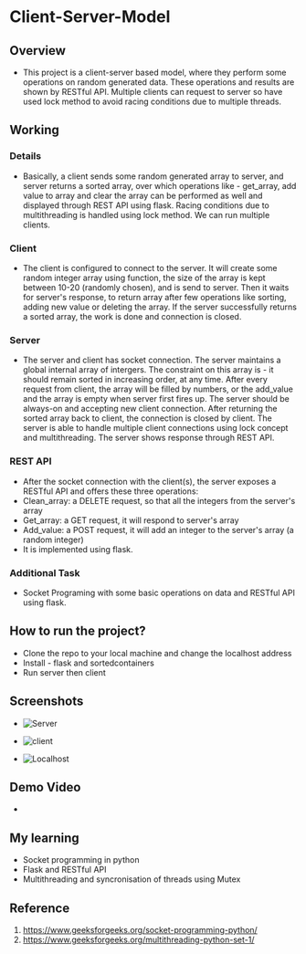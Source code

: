 # Client-Server-Model
## Overview

- This project is a client-server based model, where they perform some operations on random generated data. These operations and results are shown by RESTful API. Multiple clients can request to server so have used lock method to avoid racing conditions due to multiple threads. 


## Working 

### Details

- Basically, a client sends some random generated array to server, and server returns a sorted array, over which operations like - get_array, add value to array and clear the array can be performed as well and displayed through REST API using flask. Racing conditions due to multithreading is handled using lock method. We can run multiple clients. 

### Client 

-  The client is configured to connect to the server. It will create some random integer array using function, the size of the array is kept between 10-20 (randomly chosen), and is send to server. Then it waits for server's response, to return array after few operations like sorting, adding new value or deleting the array. If the server successfully returns a sorted array, the work is done and connection is closed. 

### Server

- The server and client has socket connection. The server maintains a global internal array of intergers. The constraint on this array is - it should remain sorted in increasing order, at any time. After every request from client, the array will be filled by numbers, or the add_value and the array is empty when server first fires up. The server should be always-on and accepting new client connection. After returning the sorted array back to client, the connection is closed by client. The server is able to handle multiple client connections using lock concept and multithreading. The server shows response through REST API.

### REST API

- After the socket connection with the client(s), the server exposes a RESTful API and offers these three operations:
- Clean_array: a DELETE request, so that all the integers from the server's array
- Get_array: a GET request, it will respond to server's array
- Add_value: a POST request, it will add an integer to the server's array (a random integer)
- It is implemented using flask.

### Additional Task

- Socket Programing with some basic  operations on data and RESTful API using flask.

## How to run the project?

- Clone the repo to your local machine and change the localhost address
- Install - flask and sortedcontainers
- Run server then client

## Screenshots

- ![Server](https://user-images.githubusercontent.com/58500059/175343426-79681a4b-f0f5-4992-bfd0-d2b2889f3c0a.png)

- ![client](https://user-images.githubusercontent.com/58500059/175343458-d681339f-a035-47f2-b966-433c961590d8.png)

- ![Localhost](https://user-images.githubusercontent.com/58500059/175343489-36a1f98f-15d0-4821-a477-db1fc0f2e955.png)


## Demo Video

-


## My learning

- Socket programming in python
- Flask and RESTful API
- Multithreading and syncronisation of threads using Mutex

## Reference

1. https://www.geeksforgeeks.org/socket-programming-python/ 
2. https://www.geeksforgeeks.org/multithreading-python-set-1/



